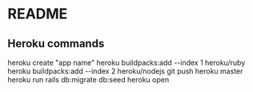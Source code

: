 # README

## Heroku commands

heroku create "app name"
heroku buildpacks:add --index 1 heroku/ruby
heroku buildpacks:add --index 2 heroku/nodejs
git push heroku master
heroku run rails db:migrate db:seed
heroku open
